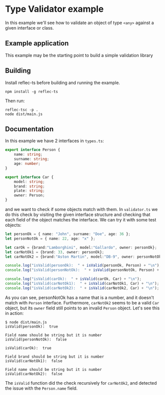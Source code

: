 # Type Validator example

In this example we'll see how to validate an object of type `<any>` against a given interface or class.

## Example application

This example may be the starting point to build a simple validation library

## Building
Install reflec-ts before building and running the example.

```shell
npm install -g reflec-ts
```

Then run:

```shell
reflec-tsc -p .
node dist/main.js
```

## Documentation

In this example we have 2 interfaces in `types.ts`:

```TypeScript
export interface Person {
    name: string;
    surname: string;
    age: number;
}

export interface Car {
    model: string;
    brand: string;
    plate: string;
    owner: Person;
}
```

and we want to check if some objects match with them. In `validator.ts` we do this check by visiting the given interface structure and checking that each field of the object matches the interface. We can try it with some test objects:

```TypeScript
let personOk = { name: "John", surname: "Doe", age: 36 };
let personNotOk = { name: 22, age: "x" };

let carOk = {brand:"Lamborghini", model:"Gallardo", owner: personOk};
let carNotOk1 = {brand: 33, owner: personOk};
let carNotOk2 = {brand:"Aston Martin", model:"DB-9", owner: personNotOk};

console.log("isValid(personOk):  " + isValid(personOk, Person) + "\n");
console.log("isValid(personNotOk):  " + isValid(personNotOk, Person) + "\n");

console.log("isValid(carOk):  " + isValid(carOk, Car) + "\n");
console.log("isValid(carNotOk1):  " + isValid(carNotOk1, Car) + "\n");
console.log("isValid(carNotOk2):  " + isValid(carNotOk2, Car) + "\n");
```

As you can see, personNotOk has a name that is a number, and it doesn't match with `Person` interface. Furthermore, `carNotOk2` seems to be a valid `Car` object, but its `owner` field still points to an invalid `Person` object. Let's see this in action:

```shell
$ node dist/main.js
isValid(personOk):  true

Field name should be string but it is number
isValid(personNotOk):  false

isValid(carOk):  true

Field brand should be string but it is number
isValid(carNotOk1):  false

Field name should be string but it is number
isValid(carNotOk2):  false
```

The `isValid` function did the check recursively for `carNotOk2`, and detected the issue with the `Person.name` field.
